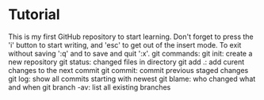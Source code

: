 Tutorial
========

This is my first GitHub repository to start learning. Don't forget to press the 'i' button to start writing, and 'esc' to get out of the insert mode. To exit without saving ':q' and to save and quit ':x'.
git commands:
git init: create a new repository
git status: changed files in directory
git add .: add curent changes to the next commit
git commit: commit previous staged changes
git log: show all commits starting with newest
git blame: who changed what and when
git branch -av: list all existing branches


